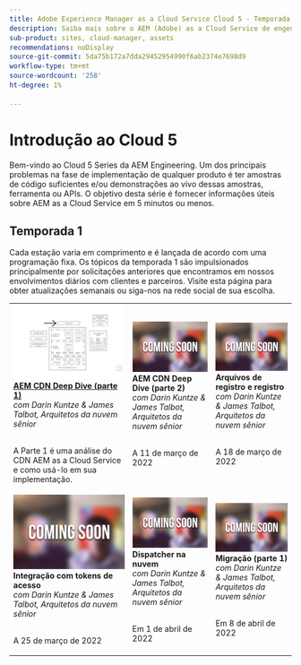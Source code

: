 ```yaml
---
title: Adobe Experience Manager as a Cloud Service Cloud 5 - Temporada 1
description: Saiba mais sobre o AEM (Adobe) as a Cloud Service de engenheiros especialistas que o criam e de serviços especializados especializados que o fornecem.
sub-product: sites, cloud-manager, assets
recommendations: noDisplay
source-git-commit: 5da75b172a7dda29452954990f6ab2374e7698d9
workflow-type: tm+mt
source-wordcount: '258'
ht-degree: 1%

---
```


# Introdução ao Cloud 5

Bem-vindo ao Cloud 5 Series da AEM Engineering. Um dos principais problemas na fase de implementação de qualquer produto é ter amostras de código suficientes e/ou demonstrações ao vivo dessas amostras, ferramenta ou APIs. O objetivo desta série é fornecer informações úteis sobre AEM as a Cloud Service em 5 minutos ou menos.

## Temporada 1

Cada estação varia em comprimento e é lançada de acordo com uma programação fixa. Os tópicos da temporada 1 são impulsionados principalmente por solicitações anteriores que encontramos em nossos envolvimentos diários com clientes e parceiros. Visite esta página para obter atualizações semanais ou siga-nos na rede social de sua escolha.

<table>
  <tr>
   <td>
      <a href="./cloud5-aem-cdn-part1.md">
      <img alt="AEM CDN Parte 1" src="./imgs/001-thumb.png"/>
      </a>
      <div>
         <a href="./cloud5-aem-cdn-part1.md"><strong>AEM CDN Deep Dive (parte 1)</strong></a>         
         <br/><em>com Darin Kuntze &amp; James Talbot, Arquitetos da nuvem sênior</em>
      </div>
      <p>
        <br/>
         A Parte 1 é uma análise do CDN AEM as a Cloud Service e como usá-lo em sua implementação.
      </p>
     </td>   
     <td>
      <img alt="CDN AEM Parte 2" src="./imgs/coming-soon.png"/>
      <div>
         <strong>AEM CDN Deep Dive (parte 2)</strong>
         <br/><em>com Darin Kuntze &amp; James Talbot, Arquitetos da nuvem sênior</em>
      </div>
      <p>
        <br/>
         A 11 de março de 2022
      </p>
   </td>     
   </td>   
     <td>
      <img alt="Arquivos de registro e registro" src="./imgs/coming-soon.png"/>
      <div>
         <strong>Arquivos de registro e registro</strong>
         <br/><em>com Darin Kuntze &amp; James Talbot, Arquitetos da nuvem sênior</em>
      </div>
      <p>
        <br/>
         A 18 de março de 2022
      </p>
   </td> 
  </tr>
  <tr>
   <td>
      <img alt="Tokens de acesso" src="./imgs/coming-soon.png"/>
      <div>
        <strong>Integração com tokens de acesso</strong>        
         <br/><em>com Darin Kuntze &amp; James Talbot, Arquitetos da nuvem sênior</em>
      </div>
      <p>
        <br/>
         A 25 de março de 2022
      </p>
     </td>   
     <td>
      <img alt="Dispatcher na nuvem" src="./imgs/coming-soon.png"/>
      <div>
         <strong>Dispatcher na nuvem</strong>
         <br/><em>com Darin Kuntze &amp; James Talbot, Arquitetos da nuvem sênior</em>
      </div>
      <p>
        <br/>
         Em 1 de abril de 2022
      </p>
   </td>     
   </td>   
     <td>
      <img alt="Migração (parte 1)" src="./imgs/coming-soon.png"/>
      <div>
         <strong>Migração (parte 1)</strong>
         <br/><em>com Darin Kuntze &amp; James Talbot, Arquitetos da nuvem sênior</em>
      </div>
      <p>
        <br/>
         Em 8 de abril de 2022
      </p>
   </td> 
  </tr>
</table>
